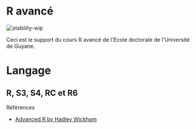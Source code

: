 # R avancé

![stability-wip](https://img.shields.io/badge/stability-work_in_progress-lightgrey.svg)

Ceci est le support du cours R avancé de l'Ecole doctorale de l'Université de Guyane.

# Langage

## R, S3, S4, RC et R6

Références
- [Advanced R by Hadley Wickham](http://adv-r.had.co.nz/OO-essentials.html)